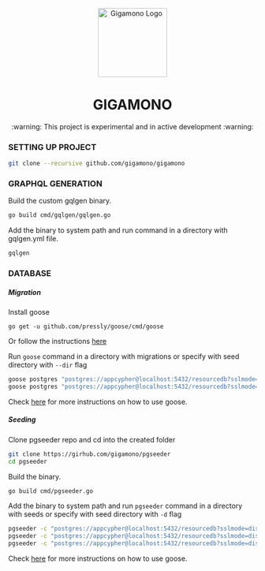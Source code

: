 <div align="center">
    <a href="#" target="_blank">
        <img src="https://raw.githubusercontent.com/gigamono/gigamono/main/media/logo.png" alt="Gigamono Logo" width="140" height="140"></img>
    </a>
</div>

<h1 align="center">GIGAMONO</h1>

<p align="center">
:warning:  This project is experimental and in active development  :warning:
</p>

### SETTING UP PROJECT

```sh
git clone --recursive github.com/gigamono/gigamono
```

### GRAPHQL GENERATION

Build the custom gqlgen binary.

```sh
go build cmd/gqlgen/gqlgen.go
```

Add the binary to system path and run command in a directory with gqlgen.yml file.

```sh
gqlgen
```

### DATABASE

##### Migration

Install goose

```
go get -u github.com/pressly/goose/cmd/goose
```

Or follow the instructions [here](https://github.com/pressly/goose#install)

Run `goose` command in a directory with migrations or specify with seed directory with `--dir` flag

```sh
goose postgres "postgres://appcypher@localhost:5432/resourcedb?sslmode=disable" up
goose postgres "postgres://appcypher@localhost:5432/resourcedb?sslmode=disable" reset
```

Check [here](https://github.com/pressly/goose) for more instructions on how to use goose.

##### Seeding

Clone pgseeder repo and cd into the created folder

```sh
git clone https://girhub.com/gigamono/pgseeder
cd pgseeder
```

Build the binary.

```sh
go build cmd/pgseeder.go
```

Add the binary to system path and run `pgseeder` command in a directory with seeds or specify with seed directory with `-d` flag

```sh
pgseeder -c "postgres://appcypher@localhost:5432/resourcedb?sslmode=disable" --add users
pgseeder -c "postgres://appcypher@localhost:5432/resourcedb?sslmode=disable" --add-all -d internal/db/seeds/resource
pgseeder -c "postgres://appcypher@localhost:5432/resourcedb?sslmode=disable" --remove-all
```

Check [here](https://github.com/gigamono/pgseeder) for more instructions on how to use goose.

